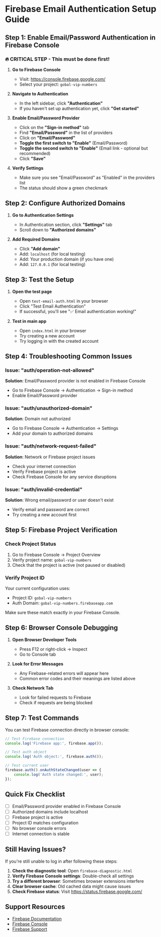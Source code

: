 # Firebase Email Authentication Setup Guide

## Step 1: Enable Email/Password Authentication in Firebase Console

### 🔥 **CRITICAL STEP - This must be done first!**

1. **Go to Firebase Console**
   - Visit: https://console.firebase.google.com/
   - Select your project: `gobal-vip-numbers`

2. **Navigate to Authentication**
   - In the left sidebar, click **"Authentication"**
   - If you haven't set up authentication yet, click **"Get started"**

3. **Enable Email/Password Provider**
   - Click on the **"Sign-in method"** tab
   - Find **"Email/Password"** in the list of providers
   - Click on **"Email/Password"**
   - **Toggle the first switch to "Enable"** (Email/Password)
   - **Toggle the second switch to "Enable"** (Email link - optional but recommended)
   - Click **"Save"**

4. **Verify Settings**
   - Make sure you see "Email/Password" as "Enabled" in the providers list
   - The status should show a green checkmark

## Step 2: Configure Authorized Domains

1. **Go to Authentication Settings**
   - In Authentication section, click **"Settings"** tab
   - Scroll down to **"Authorized domains"**

2. **Add Required Domains**
   - Click **"Add domain"**
   - Add: `localhost` (for local testing)
   - Add: Your production domain (if you have one)
   - Add: `127.0.0.1` (for local testing)

## Step 3: Test the Setup

1. **Open the test page**
   - Open `test-email-auth.html` in your browser
   - Click "Test Email Authentication"
   - If successful, you'll see "✅ Email authentication working!"

2. **Test in main app**
   - Open `index.html` in your browser
   - Try creating a new account
   - Try logging in with the created account

## Step 4: Troubleshooting Common Issues

### Issue: "auth/operation-not-allowed"
**Solution**: Email/Password provider is not enabled in Firebase Console
- Go to Firebase Console → Authentication → Sign-in method
- Enable Email/Password provider

### Issue: "auth/unauthorized-domain"
**Solution**: Domain not authorized
- Go to Firebase Console → Authentication → Settings
- Add your domain to authorized domains

### Issue: "auth/network-request-failed"
**Solution**: Network or Firebase project issues
- Check your internet connection
- Verify Firebase project is active
- Check Firebase Console for any service disruptions

### Issue: "auth/invalid-credential"
**Solution**: Wrong email/password or user doesn't exist
- Verify email and password are correct
- Try creating a new account first

## Step 5: Firebase Project Verification

### Check Project Status
1. Go to Firebase Console → Project Overview
2. Verify project name: `gobal-vip-numbers`
3. Check that the project is active (not paused or disabled)

### Verify Project ID
Your current configuration uses:
- Project ID: `gobal-vip-numbers`
- Auth Domain: `gobal-vip-numbers.firebaseapp.com`

Make sure these match exactly in your Firebase Console.

## Step 6: Browser Console Debugging

1. **Open Browser Developer Tools**
   - Press F12 or right-click → Inspect
   - Go to Console tab

2. **Look for Error Messages**
   - Any Firebase-related errors will appear here
   - Common error codes and their meanings are listed above

3. **Check Network Tab**
   - Look for failed requests to Firebase
   - Check if requests are being blocked

## Step 7: Test Commands

You can test Firebase connection directly in browser console:

```javascript
// Test Firebase connection
console.log('Firebase app:', firebase.app());

// Test auth object
console.log('Auth object:', firebase.auth());

// Test current user
firebase.auth().onAuthStateChanged(user => {
    console.log('Auth state changed:', user);
});
```

## Quick Fix Checklist

- [ ] Email/Password provider enabled in Firebase Console
- [ ] Authorized domains include localhost
- [ ] Firebase project is active
- [ ] Project ID matches configuration
- [ ] No browser console errors
- [ ] Internet connection is stable

## Still Having Issues?

If you're still unable to log in after following these steps:

1. **Check the diagnostic tool**: Open `firebase-diagnostic.html`
2. **Verify Firebase Console settings**: Double-check all settings
3. **Try a different browser**: Sometimes browser extensions interfere
4. **Clear browser cache**: Old cached data might cause issues
5. **Check Firebase status**: Visit https://status.firebase.google.com/

## Support Resources

- [Firebase Documentation](https://firebase.google.com/docs/auth/web/start)
- [Firebase Console](https://console.firebase.google.com/)
- [Firebase Support](https://firebase.google.com/support)
